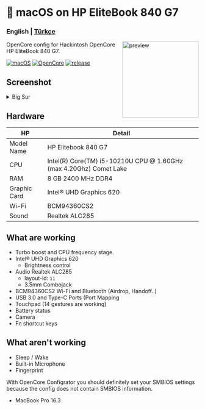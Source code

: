 <!-- omit in toc -->
#  macOS on HP EliteBook 840 G7

<h3> 
    English |
    <a href="https://github.com/relaxewdy/HP-EliteBook-840-G7-Hackintosh/blob/main/README-tr.md">Türkçe</a>
</h3>

<img align="right" src="https://i.loli.net/2021/02/17/KqIEFsp6SjneLTY.png" width="200px" alt="preview">

OpenCore config for Hackintosh OpenCore HP EliteBook 840 G7.

[![macOS](https://img.shields.io/badge/macOS-11.2-orange)](https://www.apple.com/tr/macos/big-sur/)
[![OpenCore](https://img.shields.io/badge/OpenCore-0.6.6-9cf)](https://github.com/acidanthera/OpenCorePkg)
[![release](https://img.shields.io/badge/download-lastest%20version-blue.svg)](https://github.com/relaxewdy/HP-EliteBook-840-G7-Hackintosh/releases)

## Screenshot
<details>
<summary>Big Sur</summary>

![](https://i.loli.net/2021/02/17/5AmDMFQ4qE9TtrV.png)

</details>

<!-- omit in toc -->
## Hardware

| **HP** | Detail                                                  |
| ------------------- | ------------------------------------------- |
| Model Name      | HP Elitebook 840 G7      |
| CPU              | Intel(R) Core(TM) i5-10210U CPU @ 1.60GHz (max 4.20Ghz) Comet Lake             |
| RAM           | 8 GB 2400 MHz DDR4    |
| Graphic Card | Intel® UHD Graphics 620                     |
| Wi-Fi             | BCM94360CS2 |
| Sound       | Realtek ALC285                       |

## What are working

- Turbo boost and CPU frequency stage.
- Intel® UHD Graphics 620
  - Brightness control
- Audio Realtek ALC285 
  - layout-id: `11`
  - 3.5mm Combojack
- BCM94360CS2 Wi-Fi and Bluetooth (Airdrop, Handoff..)
- USB 3.0 and Type-C Ports (Port Mapping
- Touchpad (14 gestures are working)
- Battery status
- Camera
- Fn shortcut keys

## What aren't working

- Sleep / Wake
- Built-in Microphone
- Fingerprint
 
With OpenCore Configrator you should definitely set your SMBIOS settings because the config does not contain SMBIOS information.
  - MacBook Pro 16.3
